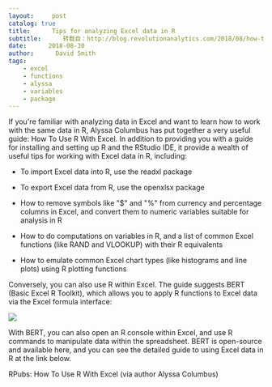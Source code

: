 ```yaml
---
layout:     post
catalog: true
title:      Tips for analyzing Excel data in R
subtitle:      转载自：http://blog.revolutionanalytics.com/2018/08/how-to-use-r-with-excel.html
date:      2018-08-30
author:      David Smith
tags:
    - excel
    - functions
    - alyssa
    - variables
    - package
---
```


If you're familiar with analyzing data in Excel and want to learn how to work with the same data in R, Alyssa Columbus has put together a very useful guide: How To Use R With Excel. In addition to providing you with a guide for installing and setting up R and the RStudio IDE, it provide a wealth of useful tips for working with Excel data in R, including:

- To import Excel data into R, use the readxl package

- To export Excel data from R, use the openxlsx package

- How to remove symbols like "$" and "%" from currency and percentage columns in Excel, and convert them to numeric variables suitable for analysis in R

- How to do computations on variables in R, and a list of common Excel functions (like RAND and VLOOKUP) with their R equivalents

- How to emulate common Excel chart types (like histograms and line plots) using R plotting functions


Conversely, you can also use R within Excel. The guide suggests BERT (Basic Excel R Toolkit), which allows you to apply R functions to Excel data via the Excel formula interface:

 ![](http://revolution-computing.typepad.com/.a/6a010534b1db25970b022ad3ad07cb200b-800wi)


With BERT, you can also open an R console within Excel, and use R commands to manipulate data within the spreadsheet. BERT is open-source and available here, and you can see the detailed guide to using Excel data in R at the link below.

RPubs: How To Use R With Excel (via author Alyssa Columbus)

